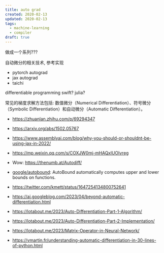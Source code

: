 ```yaml
---
title: auto grad
created: 2020-02-13
updated: 2020-02-13
tags:
  - machine-learning
  - compiler
draft: true
---
```


做成一个系列???

自动微分的相关技术, 参考实现

- pytorch autograd
- jax autograd
- taichi

differentiable programming swift? julia?

常见的梯度求解方法包括: 数值微分（Numerical Differentiation）、符号微分
（Symbolic Differentiation）和自动微分（Automatic Differentiation）。

- https://zhuanlan.zhihu.com/p/69294347
- https://arxiv.org/abs/1502.05767
- https://www.assemblyai.com/blog/why-you-should-or-shouldnt-be-using-jax-in-2022/
- https://mp.weixin.qq.com/s/COXJW0mj-mHAQxIUOIvreg
- Wow: https://thenumb.at/Autodiff/

- [google/autobound](https://github.com/google/autobound): AutoBound
  automatically computes upper and lower bounds on functions.
- https://twitter.com/kmett/status/1647254134800752641
- https://ai.googleblog.com/2023/04/beyond-automatic-differentiation.html
- https://lotabout.me/2023/Auto-Differentiation-Part-1-Algorithm/
- https://lotabout.me/2023/Auto-Differentiation-Part-2-Implementation/
- https://lotabout.me/2023/Matrix-Operator-in-Neural-Network/
- https://vmartin.fr/understanding-automatic-differentiation-in-30-lines-of-python.html
